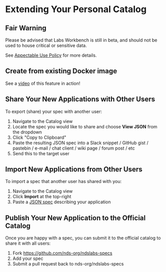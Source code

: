 # Extending Your Personal Catalog

## Fair Warning
Please be advised that Labs Workbench is still in beta, and should not be used to house critical or sensitive data.

See [Appectable Use Policy](https://nationaldataservice.atlassian.net/wiki/display/NDSC/Acceptable+Use+Policy) for more details.

## Create from existing Docker image
See a [video](https://nationaldataservice.atlassian.net/wiki/display/NDSC/Feature+Overview#FeatureOverview-Createuser-definedapplications) of this feature in action!

## Share Your New Applications with Other Users
To export (share) your spec with another user:
1. Navigate to the Catalog view
2. Locate the spec you would like to share and choose **View JSON** from the dropdown
3. Click "Copy to Clipboard"
4. Paste the resulting JSON spec into a Slack snippet / GitHub gist / pastebin / e-mail / chat client / wiki page / forum post / etc
5. Send this to the target user

## Import New Applications from Other Users
To import a spec that another user has shared with you:

1. Navigate to the Catalog view
2. Click **Import** at the top-right
3. Paste a [JSON spec](https://github.com/nds-org/ndslabs-specs) describing your application

## Publish Your New Application to the Official Catalog
Once you are happy with a spec, you can submit it to the official catalog to share it with all users:
1. Fork https://github.com/nds-org/ndslabs-specs
2. Add your spec
3. Submit a pull request back to nds-org/ndslabs-specs
